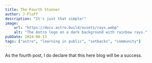 ```yaml
---
title: The Fourth Stunner
author: J-Fluff
description: "It's just that simple!"
image:
    url: "https://docs.astro.build/assets/rays.webp"
    alt: "The Astro logo on a dark background with rainbow rays."
pubDate: 2024-08-13
tags: ["astro", "learning in public", "setbacks", "community"]
---
```


As the fourth post, I do declare that this here blog will be a success.